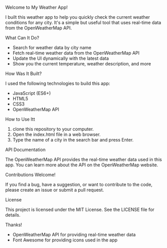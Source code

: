 Welcome to My Weather App!

I built this weather app to help you quickly check the current weather conditions for any city. It's a simple but useful tool that uses real-time data from the OpenWeatherMap API.

What Can It Do?

- Search for weather data by city name
- Fetch real-time weather data from the OpenWeatherMap API
- Update the UI dynamically with the latest data
- Show you the current temperature, weather description, and more

How Was It Built?

I used the following technologies to build this app:

- JavaScript (ES6+)
- HTML5
- CSS3
- OpenWeatherMap API

How to Use Itt

1. clone this repository to your computer.
2. Open the index.html file in a web browser.
3. Type the name of a city in the search bar and press Enter.

API Documentation

The OpenWeatherMap API provides the real-time weather data used in this app. You can learn more about the API on the OpenWeatherMap website.

Contributions Welcome!

If you find a bug, have a suggestion, or want to contribute to the code, please create an issue or submit a pull request.

License

This project is licensed under the MIT License. See the LICENSE file for details.

Thanks!

- OpenWeatherMap API for providing real-time weather data
- Font Awesome for providing icons used in the app
